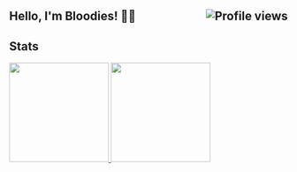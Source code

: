 <h2>
     Hello, I'm Bloodies! 👋🏻 <img align="right" src="https://gpvc.arturio.dev/Bloodies" alt="Profile views">
</h2>

## Stats
<div align="left">
  <a href="https://github.com/Bloodies">
    <img height="180em" src="https://github-readme-stats.vercel.app/api?username=Bloodies&show_icons=true&bg_color=30,0D1117,907578&title_color=FFFFFF&text_color=FFFFFF&icon_color=79ff97&count_private=true&include_all_commits=true&disable_animations=false">
    <img height="180em" src="https://github-readme-stats.vercel.app/api/top-langs?username=Bloodies&show_icons=true&bg_color=30,907578,0D1117&title_color=FFFFFF&text_color=FFFFFF&icon_color=FFFFFF&layout=compact"/>
    <!--
    <img height="180em" src="https://github-readme-stats.vercel.app/api?username=Bloodies&show_icons=true&bg_color=0D1117&title_color=FFFFFF&text_color=FFFFFF&icon_color=FFFFFF&count_private=true&include_all_commits=true&disable_animations=false">
    <img height="180em" src="https://github-readme-stats.vercel.app/api/top-langs?username=Bloodies&show_icons=true&bg_color=0D1117&title_color=FFFFFF&text_color=FFFFFF&icon_color=FFFFFF&disable_animations=false&layout=compact"/>
    
    <img height="180em" src="https://github-readme-stats.vercel.app/api?username=Bloodies&show_icons=true&bg_color=19,21D4FD,B721FF&title_color=fff&text_color=fff&&icon_color=fff&count_private=true&include_all_commits=true&disable_animations=false&layout=compact">
    <img height="180em" src="https://github-readme-stats.vercel.app/api/top-langs?username=Bloodies&show_icons=true&bg_color=19,21D4FD,B721FF&title_color=fff&text_color=fff&icon_color=fff&layout=compact"/>
    -->
</div>


<!--
**Bloodies/Bloodies** is a ✨ _special_ ✨ repository because its `README.md` (this file) appears on your GitHub profile.

Here are some ideas to get you started:

- 🔭 I’m currently working on ...
- 🌱 I’m currently learning ...
- 👯 I’m looking to collaborate on ...
- 🤔 I’m looking for help with ...
- 💬 Ask me about ...
- 📫 How to reach me: ...
- 😄 Pronouns: ...
- ⚡ Fun fact: ...
-->

